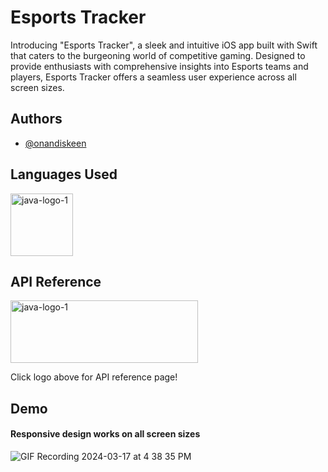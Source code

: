 # Esports Tracker

Introducing "Esports Tracker", a sleek and intuitive iOS app built with Swift that caters to the burgeoning world of competitive gaming. Designed to provide enthusiasts with comprehensive insights into Esports teams and players, Esports Tracker offers a seamless user experience across all screen sizes.


## Authors

- [@onandiskeen](https://www.github.com/onandiskeen)

## Languages Used


<img  src="https://developer.apple.com/swift/images/swift-og.png" alt="java-logo-1" width="100" height="100">

## API Reference

<a href = "https://developers.pandascore.co/reference">
  <img  src="https://dka575ofm4ao0.cloudfront.net/pages-transactional_logos/retina/64927/logo.png" alt="java-logo-1" width="300" height="100">
</a>

Click logo above for API reference page!


## Demo

#### Responsive design works on all screen sizes

![GIF Recording 2024-03-17 at 4 38 35 PM](https://github.com/onandiskeen/Minesweeper/assets/46636543/903e68c1-8709-41a3-93ec-c5fd059e4a13)
